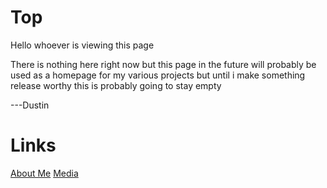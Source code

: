 ﻿
# Top

Hello whoever is viewing this page 

There is nothing here right now but this page in the future will probably be used as a homepage for my various projects but until i make something release worthy this is probably going to stay empty

---Dustin

# Links
[About Me](./aboutme)
[Media](./media)
